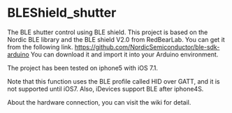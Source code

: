BLEShield_shutter
=================

The BLE shutter control using BLE shield.
This project is based on the Nordic BLE library and the BLE shield V2.0 from RedBearLab.
You can get it from the following link.
https://github.com/NordicSemiconductor/ble-sdk-arduino
You can download it and import it into your Arduino environment.

The project has been tested on iphone5 with iOS 7.1.


Note that this function uses the BLE profile called HID over GATT, and it is not supported until iOS7.
Also, iDevices support BLE after iphone4S.

About the hardware connection, you can visit the wiki for detail.
